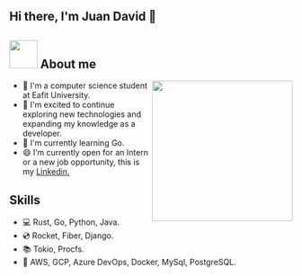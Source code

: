 ## Hi there, I'm Juan David 👋 
## <gif><img src = "https://user-images.githubusercontent.com/61478711/232941562-ba75e046-b11e-4327-b272-f9a36834fc9b.gif" width = 50px></picture> **About me**

<picture> <img align="right" src="./assets/mdImages/Right_Side.gif" width = 250px></picture>
- 🧩 I'm a computer science student at Eafit University.
- 🏁 I'm excited to continue exploring new technologies and expanding my knowledge as a developer.
- 🔭 I'm currently learning Go.
- 😄 I’m currently open for an Intern or a new job opportunity, this is my [Linkedin.](https://www.linkedin.com/in/juandavidvt)

## Skills
- 💻 Rust, Go, Python, Java.
- 💿 Rocket, Fiber, Django.
- 📚 Tokio, Procfs. 
- 🚀 AWS, GCP, Azure DevOps, Docker, MySql, PostgreSQL.

<!--
## Skills
### Programming languages:
  ![Go](https://img.shields.io/badge/Go-00ADD8?style=for-the-badge&logo=go&logoColor=white)
  ![Rust](https://img.shields.io/badge/Rust-000000?style=for-the-badge&logo=rust&logoColor=white)
  ![Python](https://img.shields.io/badge/Python-3776AB?style=for-the-badge&logo=python&logoColor=white)
  ![Java](https://img.shields.io/badge/Java-ED8B00?style=for-the-badge&logo=openjdk&logoColor=white)
  ![C++](https://img.shields.io/badge/C%2B%2B-00599C?style=for-the-badge&logo=c%2B%2B&logoColor=white)
  ![Kotlin](https://img.shields.io/badge/Kotlin-0095D5?&style=for-the-badge&logo=kotlin&logoColor=white)  
### Tools
  ![Git](https://img.shields.io/badge/GIT-E44C30?style=for-the-badge&logo=git&logoColor=white)
  ![Mysql](https://img.shields.io/badge/MySQL-00000F?style=for-the-badge&logo=mysql&logoColor=white)
  ![Postgres](https://img.shields.io/badge/PostgreSQL-316192?style=for-the-badge&logo=postgresql&logoColor=white)
### Platforms
  ![AWS](https://img.shields.io/badge/Amazon_AWS-232F3E?style=for-the-badge&logo=amazon-aws&logoColor=white)
  ![GCP](https://img.shields.io/badge/Google_Cloud-4285F4?style=for-the-badge&logo=google-cloud&logoColor=white)
  ![DevOps](https://img.shields.io/badge/Azure_DevOps-0078D7?style=for-the-badge&logo=azure-devops&logoColor=white)
 ---

<p><img align="center"
    src="https://github-readme-stats.vercel.app/api/top-langs?username=jdvalencit&show_icons=true&locale=en&bg_color=0d1117&text_color=ffffff&layout=compact"
    alt="jdvalencit" 
    bg_color=#808080/></p>
<br>
**jdvalencit/jdvalencit** is a ✨ _special_ ✨ repository because its `README.md` (this file) appears on your GitHub profile.
